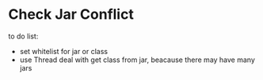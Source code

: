 # Check Jar Conflict


to do list:

*  set whitelist for jar or class
*  use Thread deal with get class from jar, beacause there may have  many jars 